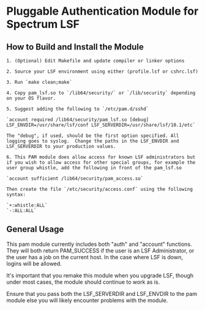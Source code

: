 # Pluggable Authentication Module for Spectrum LSF

## How to Build and Install the Module

	1. (Optional) Edit Makefile and update compiler or linker options

	2. Source your LSF environment using either (profile.lsf or cshrc.lsf)

	3. Run `make clean;make`

	4. Copy pam_lsf.so to `/lib64/security/` or `/lib/security` depending on your OS flavor.

	5. Suggest adding the following to `/etc/pam.d/sshd`

	`account required /lib64/security/pam_lsf.so [debug] LSF_ENVDIR=/usr/share/lsf/conf LSF_SERVERDIR=/usr/share/lsf/10.1/etc`

	The "debug", if used, should be the first option specified. All logging goes to syslog.  Change the paths in the LSF_ENVDIR and LSF_SERVERDIR to your production values.

	6. This PAM module does allow access for known LSF administrators but if you wish to allow access for other special groups, for example the user group whistle, add the following in front of the pam_lsf.so

	`account sufficient /lib64/security/pam_access.so`

	Then create the file `/etc/security/access.conf` using the following syntax:

	`+:whistle:ALL`
	`-:ALL:ALL`

## General Usage

This pam module currently includes both "auth" and "account" functions.  They will both return PAM_SUCCESS if the user is an LSF Administrator, or the user has a job on the current host.  In the case where LSF is down, logins will be allowed.

It's important that you remake this module when you upgrade LSF, though under most cases, the module should continue to work as is.

Ensure that you pass both the LSF_SERVERDIR and LSF_ENVDIR to the pam module else you will likely encounter problems with the module.

